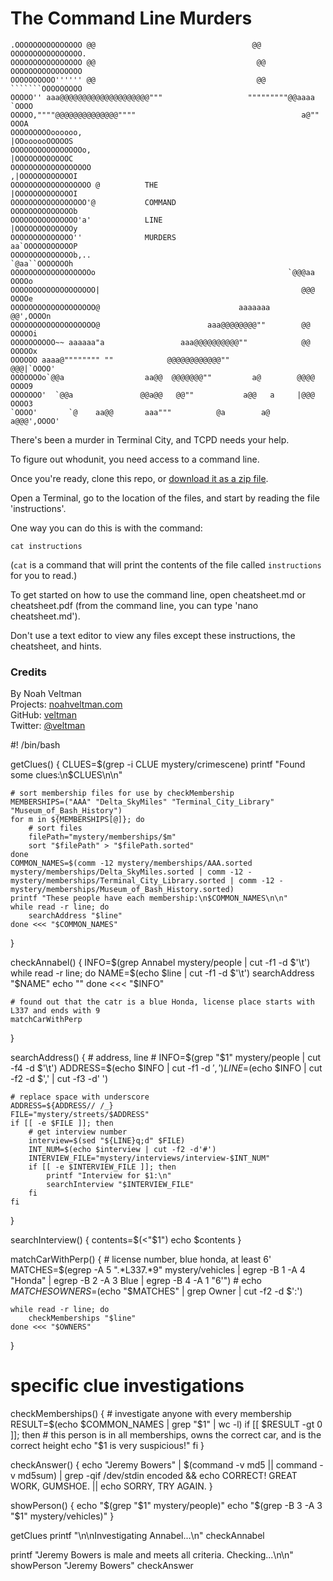 The Command Line Murders
========================

	.OOOOOOOOOOOOOOO @@                                   @@ OOOOOOOOOOOOOOOO.
	OOOOOOOOOOOOOOOO @@                                    @@ OOOOOOOOOOOOOOOO
	OOOOOOOOOO'''''' @@                                    @@ ```````OOOOOOOOO
	OOOOO'' aaa@@@@@@@@@@@@@@@@@@@@"""                   """""""""@@aaaa `OOOO
	OOOOO,""""@@@@@@@@@@@@@@""""                                     a@"" OOOA
	OOOOOOOOOoooooo,                                            |OOoooooOOOOOS
	OOOOOOOOOOOOOOOOo,                                          |OOOOOOOOOOOOC
	OOOOOOOOOOOOOOOOOO                                         ,|OOOOOOOOOOOOI
	OOOOOOOOOOOOOOOOOO @          THE                          |OOOOOOOOOOOOOI
	OOOOOOOOOOOOOOOOO'@           COMMAND                      OOOOOOOOOOOOOOb
	OOOOOOOOOOOOOOO'a'            LINE                         |OOOOOOOOOOOOOy
	OOOOOOOOOOOOOO''              MURDERS                      aa`OOOOOOOOOOOP
	OOOOOOOOOOOOOOb,..                                          `@aa``OOOOOOOh
	OOOOOOOOOOOOOOOOOOo                                           `@@@aa OOOOo
	OOOOOOOOOOOOOOOOOOO|                                             @@@ OOOOe
	OOOOOOOOOOOOOOOOOOO@                               aaaaaaa       @@',OOOOn
	OOOOOOOOOOOOOOOOOOO@                        aaa@@@@@@@@""        @@ OOOOOi
	OOOOOOOOOO~~ aaaaaa"a                 aaa@@@@@@@@@@""            @@ OOOOOx
	OOOOOO aaaa@"""""""" ""            @@@@@@@@@@@@""               @@@|`OOOO'
	OOOOOOOo`@@a                  aa@@  @@@@@@@""         a@        @@@@ OOOO9
	OOOOOOO'  `@@a               @@a@@   @@""           a@@   a     |@@@ OOOO3
	`OOOO'       `@    aa@@       aaa"""          @a        a@     a@@@',OOOO'


There's been a murder in Terminal City, and TCPD needs your help.

To figure out whodunit, you need access to a command line.

Once you're ready, clone this repo, or [download it as a zip file](https://github.com/veltman/clmystery/archive/master.zip).

Open a Terminal, go to the location of the files, and start by reading the file 'instructions'.

One way you can do this is with the command:

	cat instructions

(`cat` is a command that will print the contents of the file called `instructions` for you to read.)

To get started on how to use the command line, open cheatsheet.md or cheatsheet.pdf (from the command line, you can type 'nano cheatsheet.md').

Don't use a text editor to view any files except these instructions, the cheatsheet, and hints.

### Credits

By Noah Veltman  
Projects: [noahveltman.com](http://noahveltman.com)  
GitHub: [veltman](https://github.com/veltman)  
Twitter: [@veltman](https://twitter.com/veltman)  

#! /bin/bash

getClues() {
    CLUES=$(grep -i CLUE mystery/crimescene)
    printf "Found some clues:\n$CLUES\n\n"

    # sort membership files for use by checkMembership
    MEMBERSHIPS=("AAA" "Delta_SkyMiles" "Terminal_City_Library" "Museum_of_Bash_History")
    for m in ${MEMBERSHIPS[@]}; do
        # sort files
        filePath="mystery/memberships/$m"
        sort "$filePath" > "$filePath.sorted"
    done
    COMMON_NAMES=$(comm -12 mystery/memberships/AAA.sorted mystery/memberships/Delta_SkyMiles.sorted | comm -12 - mystery/memberships/Terminal_City_Library.sorted | comm -12 - mystery/memberships/Museum_of_Bash_History.sorted)
    printf "These people have each membership:\n$COMMON_NAMES\n\n"
    while read -r line; do
        searchAddress "$line"
    done <<< "$COMMON_NAMES"
}

checkAnnabel() {
    INFO=$(grep Annabel mystery/people | cut -f1 -d $'\t')
    while read -r line; do
        NAME=$(echo $line | cut -f1 -d $'\t')
        searchAddress "$NAME"
        echo ""
    done <<< "$INFO"

    # found out that the catr is a blue Honda, license place starts with L337 and ends with 9
    matchCarWithPerp
}

searchAddress() {
    # address, line #
    INFO=$(grep "$1" mystery/people | cut -f4 -d $'\t')
    ADDRESS=$(echo $INFO | cut -f1 -d $',')
    LINE=$(echo $INFO | cut -f2 -d $',' | cut -f3 -d' ')

    # replace space with underscore
    ADDRESS=${ADDRESS// /_}
    FILE="mystery/streets/$ADDRESS"
    if [[ -e $FILE ]]; then
        # get interview number
        interview=$(sed "${LINE}q;d" $FILE)
        INT_NUM=$(echo $interview | cut -f2 -d'#')
        INTERVIEW_FILE="mystery/interviews/interview-$INT_NUM"
        if [[ -e $INTERVIEW_FILE ]]; then
            printf "Interview for $1:\n"
            searchInterview "$INTERVIEW_FILE"
        fi
    fi
}

searchInterview() {
    contents=$(<"$1")
    echo $contents
}


matchCarWithPerp() {
    # license number, blue honda, at least 6'
    MATCHES=$(egrep -A 5 ".*L337.*9" mystery/vehicles | egrep -B 1 -A 4 "Honda" | egrep -B 2 -A 3 Blue | egrep -B 4 -A 1 "6'")
    # echo $MATCHES
    OWNERS=$(echo "$MATCHES" | grep Owner | cut -f2 -d $':')

    while read -r line; do
        checkMemberships "$line"
    done <<< "$OWNERS"

}

# specific clue investigations
checkMemberships() {
    # investigate anyone with every membership
    RESULT=$(echo $COMMON_NAMES | grep "$1" | wc -l)
    if [[ $RESULT -gt 0 ]]; then
        # this person is in all memberships, owns the correct car, and is the correct height
        echo "$1 is very suspicious!"
    fi
}

checkAnswer() {
    echo "Jeremy Bowers" | $(command -v md5 || command -v md5sum) | grep -qif /dev/stdin encoded && echo CORRECT\! GREAT WORK, GUMSHOE. || echo SORRY, TRY AGAIN.
}

showPerson() {
    echo "$(grep "$1" mystery/people)"
    echo "$(grep -B 3 -A 3 "$1" mystery/vehicles)"
}

getClues
printf "\n\nInvestigating Annabel...\n"
checkAnnabel

printf "Jeremy Bowers is male and meets all criteria. Checking...\n\n"
showPerson "Jeremy Bowers"
checkAnswer
